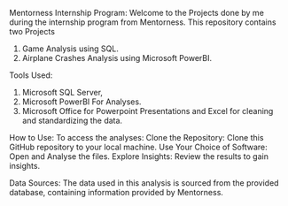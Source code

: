 Mentorness Internship Program:
Welcome to the Projects done by me during the internship program from Mentorness. This repository contains two Projects
1. Game Analysis using SQL.
2. Airplane Crashes Analysis using Microsoft PowerBI.

Tools Used:
1. Microsoft SQL Server,
2. Microsoft PowerBI For Analyses.
3. Microsoft Office for Powerpoint Presentations and Excel for cleaning and standardizing the data.

How to Use:
To access the analyses:
Clone the Repository: Clone this GitHub repository to your local machine.
Use Your Choice of Software: Open and Analyse the files.
Explore Insights: Review the results to gain insights.

Data Sources:
The data used in this analysis is sourced from the provided database, containing information provided by Mentorness.
